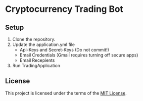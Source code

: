 # Cryptocurrency Trading Bot

## Setup

1. Clone the repository.
2. Update the application.yml file
   - Api-Keys and Secret-Keys (Do not commit!)
   - Email Credentials (Gmail requires turning off secure apps)
   - Email Recepients
3. Run TradingApplication

## License

This project is licensed under the terms of the [MIT License](https://opensource.org/licenses/MIT).
